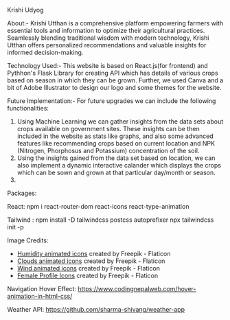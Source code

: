 Krishi Udyog

About:- Krishi Utthan is a comprehensive platform empowering farmers with essential tools and information to optimize their agricultural practices. Seamlessly blending traditional wisdom with modern technology, Krishi Utthan offers personalized recommendations and valuable insights for informed decision-making.

Technology Used:- This website is based on React.js(for frontend) and Pythhon's Flask Library for creating API which has details of various crops based on season in which they can be grown. Further, we used Canva and a bit of Adobe Illustrator to design our logo and some themes for the website.

Future Implementation:- For future upgrades we can include the following functionalities:

1. Using Machine Learning we can gather insights from the data sets about crops available on government sites. These insights can be then included in the website as stats like graphs, and also some advanced features like recommending crops based on current location and NPK (Nitrogen, Phorphosus and Potassium) concentration of the soil.
2. Using the insights gained from the data set based on location, we can also implement a dynamic interactive calander which displays the crops which can be sown and grown at that particular day/month or season.
3.

Packages:

React:
npm i react-router-dom react-icons react-type-animation

Tailwind :
npm install -D tailwindcss postcss autoprefixer
npx tailwindcss init -p

Image Credits:

- [Humidity animated icons](https://www.flaticon.com/free-animated-icons/humidity) created by Freepik - Flaticon
- [Clouds animated icons](https://www.flaticon.com/free-animated-icons/clouds) created by Freepik - Flaticon
- [Wind animated icons](https://www.flaticon.com/free-animated-icons/wind) created by Freepik - Flaticon
- [Female Profile Icons](https://www.flaticon.com/free-icons/female) created by Freepik - Flaticon

Navigation Hover Effect:
https://www.codingnepalweb.com/hover-animation-in-html-css/

Weather API: https://github.com/sharma-shivang/weather-app
